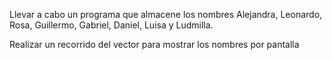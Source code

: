 Llevar a cabo un programa que almacene los nombres Alejandra, Leonardo, Rosa, Guillermo, Gabriel, Daniel, Luisa y Ludmilla.

Realizar un recorrido del vector para mostrar los nombres por pantalla